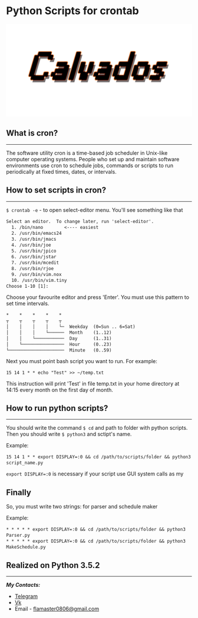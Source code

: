 # Python Scripts for crontab
![alt text](./Logo.png)
## What is cron?
---
The software utility cron is a time-based job scheduler in Unix-like computer operating systems. People who set up and maintain software environments use cron to schedule jobs, commands or scripts to run periodically at fixed times, dates, or intervals.
## How to set scripts in cron?
---
`$ crontab -e` - to open select-editor menu.
You'll see something like that
```
Select an editor.  To change later, run 'select-editor'.
  1. /bin/nano        <---- easiest
  2. /usr/bin/emacs24
  3. /usr/bin/jmacs
  4. /usr/bin/joe
  5. /usr/bin/jpico
  6. /usr/bin/jstar
  7. /usr/bin/mcedit
  8. /usr/bin/rjoe
  9. /usr/bin/vim.nox
  10. /usr/bin/vim.tiny
Choose 1-10 [1]:
```
Choose your favourite editor and press 'Enter'. You must use this pattern to set time intervals.

```
*    *    *    *    *
┬    ┬    ┬    ┬    ┬
│    │    │    │    └─  Weekday  (0=Sun .. 6=Sat)
│    │    │    └──────  Month    (1..12)
│    │    └───────────  Day      (1..31)
│    └────────────────  Hour     (0..23)
└─────────────────────  Minute   (0..59)
```
Next you must point bash script you want to run.
For example:

```
15 14 1 * * echo "Test" >> ~/temp.txt
```
This instruction will print 'Test' in file temp.txt in your home directory at 14:15 every month on the first day of month.
## How to run python scripts?
---
You should write the command `$ cd` and path to folder with python scripts. Then you should write
`$ python3` and sctipt's name.

Example:

```
15 14 1 * * export DISPLAY=:0 && cd /path/to/scripts/folder && python3 script_name.py
```

`export DISPLAY=:0` is necessary if your script use GUI system calls as my
## Finally
So, you must write two strings: for parser and schedule maker

Example:

```
* * * * * export DISPLAY=:0 && cd /path/to/scripts/folder && python3 Parser.py
* * * * * export DISPLAY=:0 && cd /path/to/scripts/folder && python3 MakeSchedule.py
```
## Realized on __Python 3.5.2__
***
__*My Contacts:*__
* [Telegram](https://telegram.me/calvados0806)
* [Vk](https://vk.com/id172058693)
* Email - flamaster0806@gmail.com
